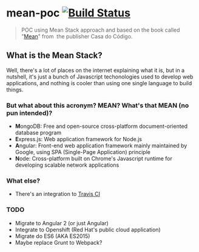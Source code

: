 # mean-poc [![Build Status](https://travis-ci.org/felipempantoja/mean-poc.svg?branch=master)](https://travis-ci.org/felipempantoja/mean-poc)

> POC using Mean Stack approach and based on the book
  called "[Mean](https://www.casadocodigo.com.br/products/livro-mean)" from 
  the publisher Casa do Código.


## What is the Mean Stack?

Well, there's a lot of places on the internet explaining what it is, but in a nutshell, 
it's just a bunch of Javascript techonologies used to develop web applications, 
and nothing is cooler than using one single language to build things.

### But what about this acronym? MEAN? What's that MEAN (no pun intended)?

  * **M**ongoDB: Free and open-source cross-platform document-oriented database program
  * **E**xpress.js: Web application framework for Node.js
  * **A**ngular: Front-end web application framework mainly maintained by Google, 
    using SPA (Single-Page Application) principle 
  * **N**ode: Cross-platform built on Chrome's Javascript runtime for developing scalable network applications

### What else?
  * There's an integration to [Travis CI](https://travis-ci.org/)

### TODO
  * Migrate to Angular 2 (or just Angular)
  * Integrate to Openshift (Red Hat's public cloud application)
  * Migrate do ES6 (AKA ES2015)
  * Maybe replace Grunt to Webpack?
